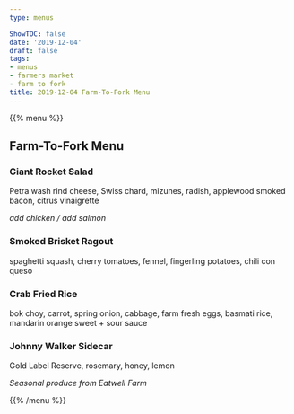 ```yaml
---
type: menus

ShowTOC: false
date: '2019-12-04'
draft: false
tags:
- menus
- farmers market
- farm to fork
title: 2019-12-04 Farm-To-Fork Menu
---
```


{{% menu %}}

## Farm-To-Fork Menu

### Giant Rocket Salad

Petra wash rind cheese, Swiss chard, mizunes, radish,
applewood smoked bacon, citrus vinaigrette

*add chicken / add salmon*

### Smoked Brisket Ragout

spaghetti squash, cherry tomatoes, fennel,
fingerling potatoes, chili con queso

### Crab Fried Rice

bok choy, carrot, spring onion, cabbage, farm fresh eggs, 
basmati rice, mandarin orange sweet \+ sour sauce

### Johnny Walker Sidecar

Gold Label Reserve, rosemary, honey, lemon


*Seasonal produce from Eatwell Farm*

{{% /menu %}}
